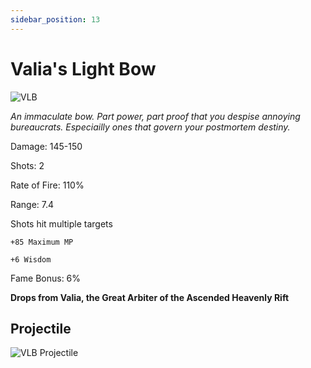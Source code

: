 ```yaml
---
sidebar_position: 13
---
```


# Valia's Light Bow

![VLB](https://vwiki.valorserver.com/api/item/picture/Valia's%20light%20bow)

<i>An immaculate bow. Part power, part proof that you despise annoying bureaucrats. Especiailly ones that govern your postmortem destiny.</i>

Damage: 145-150

Shots: 2

Rate of Fire: 110%

Range: 7.4

Shots hit multiple targets

    +85 Maximum MP
    
    +6 Wisdom

Fame Bonus: 6%

**Drops from Valia, the Great Arbiter of the Ascended Heavenly Rift**

## Projectile

![VLB Projectile](https://cdn.discordapp.com/attachments/1160376179996496013/1170815210878144653/valiaslight.gif?ex=6591c8a2&is=657f53a2&hm=a33fb997ae7733442d70394da029b96424dea33c97a80e4cfa917326346ead39&)
